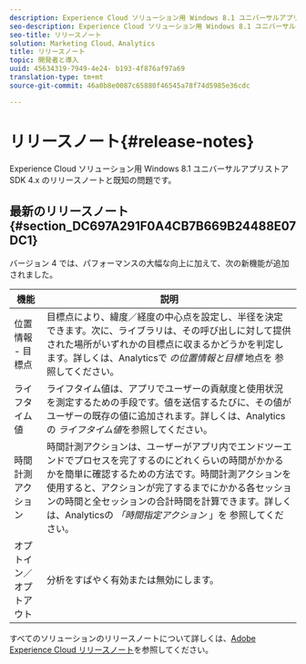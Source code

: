 ```yaml
---
description: Experience Cloud ソリューション用 Windows 8.1 ユニバーサルアプリストア SDK 4.x のリリースノートと既知の問題です。
seo-description: Experience Cloud ソリューション用 Windows 8.1 ユニバーサルアプリストア SDK 4.x のリリースノートと既知の問題です。
seo-title: リリースノート
solution: Marketing Cloud、Analytics
title: リリースノート
topic: 開発者と導入
uuid: 45634319-7949-4e24- b193-4f876af97a69
translation-type: tm+mt
source-git-commit: 46a0b8e0087c65880f46545a78f74d5985e36cdc

---
```



# リリースノート{#release-notes}

Experience Cloud ソリューション用 Windows 8.1 ユニバーサルアプリストア SDK 4.x のリリースノートと既知の問題です。

## 最新のリリースノート {#section_DC697A291F0A4CB7B669B24488E07DC1}

バージョン 4 では、パフォーマンスの大幅な向上に加えて、次の新機能が追加されました。

| 機能 | 説明 |
|--- |--- |
| 位置情報 - 目標点 | 目標点により、緯度／経度の中心点を設定し、半径を決定できます。次に、ライブラリは、その呼び出しに対して提供された場所がいずれかの目標点に収まるかどうかを判定します。詳しくは、Analyticsで *の位置情報と目標* 地点を [](/help/windows-appstore/analytics/analytics.md)参照してください。 |
| ライフタイム値 | ライフタイム値は、アプリでユーザーの貢献度と使用状況を測定するための手段です。値を送信するたびに、その値がユーザーの既存の値に追加されます。詳しくは、Analyticsの *ライフタイム値*[](/help/windows-appstore/analytics/analytics.md)を参照してください。 |
| 時間計測アクション | 時間計測アクションは、ユーザーがアプリ内でエンドツーエンドでプロセスを完了するのにどれくらいの時間がかかるかを簡単に確認するための方法です。時間計測アクションを使用すると、アクションが完了するまでにかかる各セッションの時間と全セッションの合計時間を計算できます。詳しくは、Analyticsの *「時間指定アクション* 」を [](/help/windows-appstore/analytics/analytics.md)参照してください。 |
| オプトイン／オプトアウト | 分析をすばやく有効または無効にします。 |


すべてのソリューションのリリースノートについて詳しくは、[Adobe Experience Cloud リリースノート](https://docs.adobe.com/content/help/en/release-notes/experience-cloud/current.html)を参照してください。
